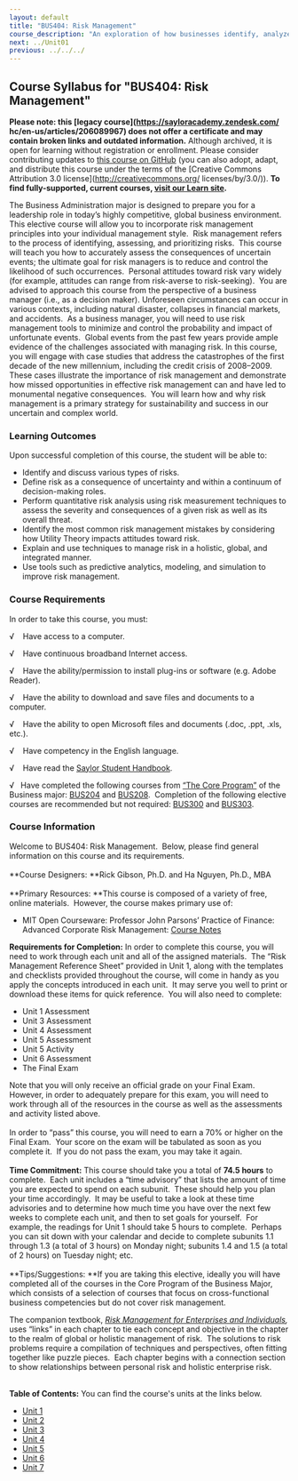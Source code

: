 ```yaml
---
layout: default
title: "BUS404: Risk Management"
course_description: "An exploration of how businesses identify, analyze, and manage the impact of project risk while making critical decisions while creating value for customers and a competitive advantage for the firm."
next: ../Unit01
previous: ../../../
---
```

Course Syllabus for "BUS404: Risk Management"
---------------------------------------------
**Please note: this [legacy course](https://sayloracademy.zendesk.com/
hc/en-us/articles/206089967) does not offer a certificate and may contain 
broken links and outdated information.** Although archived, it is open 
for learning without registration or enrollment. Please consider contributing 
updates to [this course on GitHub](https://github.com/saylordotorg/course_bus404) 
(you can also adopt, adapt, and distribute this course under the terms of 
the [Creative Commons Attribution 3.0 license](http://creativecommons.org/
licenses/by/3.0/)). **To find fully-supported, current courses, [visit our 
Learn site](https://learn.saylor.org).**

The Business Administration major is designed to prepare you for a
leadership role in today’s highly competitive, global business
environment.  This elective course will allow you to incorporate risk
management principles into your individual management style.  Risk
management refers to the process of identifying, assessing, and
prioritizing risks.  This course will teach you how to accurately assess
the consequences of uncertain events; the ultimate goal for risk
managers is to reduce and control the likelihood of such occurrences. 
Personal attitudes toward risk vary widely (for example, attitudes can
range from risk-averse to risk-seeking).  You are advised to approach
this course from the perspective of a business manager (i.e., as a
decision maker). Unforeseen circumstances can occur in various contexts,
including natural disaster, collapses in financial markets, and
accidents.  As a business manager, you will need to use risk management
tools to minimize and control the probability and impact of unfortunate
events.  Global events from the past few years provide ample evidence of
the challenges associated with managing risk. In this course, you will
engage with case studies that address the catastrophes of the first
decade of the new millennium, including the credit crisis of 2008–2009. 
These cases illustrate the importance of risk management and demonstrate
how missed opportunities in effective risk management can and have led
to monumental negative consequences.  You will learn how and why risk
management is a primary strategy for sustainability and success in our
uncertain and complex world.

### Learning Outcomes

Upon successful completion of this course, the student will be able
to:  

-   Identify and discuss various types of risks.
-   Define risk as a consequence of uncertainty and within a continuum
    of decision-making roles.
-   Perform quantitative risk analysis using risk measurement techniques
    to assess the severity and consequences of a given risk as well as
    its overall threat.
-   Identify the most common risk management mistakes by considering how
    Utility Theory impacts attitudes toward risk.
-   Explain and use techniques to manage risk in a holistic, global, and
    integrated manner.
-   Use tools such as predictive analytics, modeling, and simulation to
    improve risk management.

### Course Requirements

In order to take this course, you must:  
  
 √    Have access to a computer.  
  
 √    Have continuous broadband Internet access.  
  
 √    Have the ability/permission to install plug-ins or software (e.g.
Adobe Reader).  
  
 √    Have the ability to download and save files and documents to a
computer.  
  
 √    Have the ability to open Microsoft files and documents (.doc,
.ppt, .xls, etc.).  
  
 √    Have competency in the English language.

√    Have read the [Saylor Student
Handbook](http://www.saylor.org/site/wp-content/uploads/2012/05/Saylor-StudentHandbook.pdf).  
  
 √   Have completed the following courses from [“The Core
Program”](http://www.saylor.org/majors/business-administration/) of the
Business major: [BUS204](http://www.saylor.org/courses/bus204/) and
[BUS208](http://www.saylor.org/courses/bus208/).  Completion of the
following elective courses are recommended but not required:
[BUS300](http://www.saylor.org/courses/bus300/) and
[BUS303](http://www.saylor.org/courses/bus303/).

### Course Information

Welcome to BUS404: Risk Management.  Below, please find general
information on this course and its requirements.   
    
 **Course Designers: **Rick Gibson, Ph.D. and Ha Nguyen, Ph.D., MBA  
    
 **Primary Resources: **This course is composed of a variety of free,
online materials.  However, the course makes primary use of:

-   MIT Open Courseware: Professor John Parsons’ Practice of Finance:
    Advanced Corporate Risk Management: [Course
    Notes](http://ocw.mit.edu/courses/sloan-school-of-management/15-997-practice-of-finance-advanced-corporate-risk-management-spring-2009/lecture-notes/)

**Requirements for Completion:** In order to complete this course, you
will need to work through each unit and all of the assigned materials. 
The “Risk Management Reference Sheet” provided in Unit 1, along with the
templates and checklists provided throughout the course, will come in
handy as you apply the concepts introduced in each unit.  It may serve
you well to print or download these items for quick reference.  You will
also need to complete:  

-   Unit 1 Assessment
-   Unit 3 Assessment
-   Unit 4 Assessment
-   Unit 5 Assessment
-   Unit 5 Activity
-   Unit 6 Assessment
-   The Final Exam 

Note that you will only receive an official grade on your Final Exam. 
However, in order to adequately prepare for this exam, you will need to
work through all of the resources in the course as well as the
assessments and activity listed above.  
    
In order to “pass” this course, you will need to earn a 70% or higher
on the Final Exam.  Your score on the exam will be tabulated as soon as
you complete it.  If you do not pass the exam, you may take it again.  
    
**Time Commitment:** This course should take you a total of **74.5
hours** to complete.  Each unit includes a “time advisory” that lists
the amount of time you are expected to spend on each subunit.  These
should help you plan your time accordingly.  It may be useful to take a
look at these time advisories and to determine how much time you have
over the next few weeks to complete each unit, and then to set goals for
yourself.  For example, the readings for Unit 1 should take 5 hours to
complete.  Perhaps you can sit down with your calendar and decide to
complete subunits 1.1 through 1.3 (a total of 3 hours) on Monday night;
subunits 1.4 and 1.5 (a total of 2 hours) on Tuesday night; etc.  
    
**Tips/Suggestions: **If you are taking this elective, ideally you will
have completed all of the courses in the Core Program of the Business
Major, which consists of a selection of courses that focus on
cross-functional business competencies but do not cover risk
management.  
  
The companion textbook, *[Risk Management for Enterprises and
Individuals](https://saylordotorg.github.io/text_risk-management-for-enterprises-and-individuals/),*
uses “links” in each chapter to tie each concept and objective in the
chapter to the realm of global or holistic management of risk.  The
solutions to risk problems require a compilation of techniques and
perspectives, often fitting together like puzzle pieces.  Each chapter
begins with a connection section to show relationships between personal
risk and holistic enterprise risk.  
    

**Table of Contents:** You can find the course's units at the links below.

- [Unit 1](https://legacy.saylor.org/bus404/Unit01/)
- [Unit 2](https://legacy.saylor.org/bus404/Unit02/)
- [Unit 3](https://legacy.saylor.org/bus404/Unit03/)
- [Unit 4](https://legacy.saylor.org/bus404/Unit04/)
- [Unit 5](https://legacy.saylor.org/bus404/Unit05/)
- [Unit 6](https://legacy.saylor.org/bus404/Unit06/)
- [Unit 7](https://legacy.saylor.org/bus404/Unit07/)
